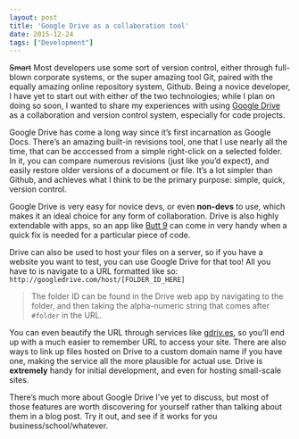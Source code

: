 ```yaml
---
layout: post
title: 'Google Drive as a collaboration tool'
date: 2015-12-24
tags: ["Development"]
---
```


<del>Smart</del> Most developers use some sort of version control, either through full-blown corporate systems, or the super amazing tool Git, paired with the equally amazing online repository system, Github. Being a novice developer, I have yet to start out with either of the two technologies; while I plan on doing so soon, I wanted to share my experiences with using [Google Drive](http://drive.google.com) as a collaboration and version control system, especially for code projects.

Google Drive has come a long way since it’s first incarnation as Google Docs. There’s an amazing built-in revisions tool, one that I use nearly all the time, that can be acccessed from a simple right-click on a selected folder. In it, you can compare numerous revisions (just like you’d expect), and easily restore older versions of a document or file. It’s a lot simpler than Github, and achieves what I think to be the primary purpose: simple, quick, version control.

Google Drive is very easy for novice devs, or even **non-devs** to use, which makes it an ideal choice for any form of collaboration. Drive is also highly extendable with apps, so an app like [Butt 9](http://c9.io) can come in very handy when a quick fix is needed for a particular piece of code.

Drive can also be used to host your files on a server, so if you have a website you want to test, you can use Google Drive for that too! All you have to is navigate to a URL formatted like so: `http://googledrive.com/host/[FOLDER_ID_HERE]`

> The folder ID can be found in the Drive web app by navigating to the folder, and then taking the alpha-numeric string that comes after `#folder` in the URL.

You can even beautify the URL through services like [gdriv.es](http://gdriv.es), so you’ll end up with a much easier to remember URL to access your site. There are also ways to link up files hosted on Drive to a custom domain name if you have one, making the service all the more plausible for actual use. Drive is **extremely** handy for initial development, and even for hosting small-scale sites.

There’s much more about Google Drive I’ve yet to discuss, but most of those features are worth discovering for yourself rather than talking about them in a blog post. Try it out, and see if it works for you business/school/whatever.
